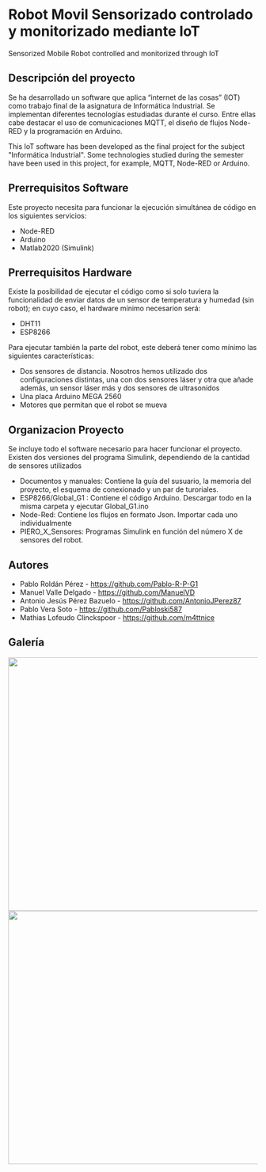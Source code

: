 # Robot Movil Sensorizado controlado y monitorizado mediante IoT
Sensorized Mobile Robot controlled and monitorized through IoT

## Descripción del proyecto
Se ha desarrollado un software que aplica “internet de las cosas” (IOT) como trabajo final de la asignatura de Informática Industrial. Se implementan diferentes tecnologías estudiadas durante el curso. Entre ellas cabe destacar el uso de comunicaciones MQTT, el diseño de flujos Node-RED y la programación en Arduino. 

This IoT software has been developed as the final project for the subject "Informática Industrial". Some technologies studied during the semester have been used in this project, for example, MQTT, Node-RED or Arduino.

## Prerrequisitos Software
Este proyecto necesita para funcionar la ejecución simultánea de código en los siguientes servicios:
  - Node-RED
  - Arduino
  - Matlab2020 (Simulink)

## Prerrequisitos Hardware
Existe la posibilidad de ejecutar el código como si solo tuviera la funcionalidad de enviar datos de un sensor de temperatura y humedad (sin robot); en cuyo caso, el hardware mínimo necesarion será:
  - DHT11
  - ESP8266
  
Para ejecutar también la parte del robot, este deberá tener como mínimo las siguientes características:
  - Dos sensores de distancia. Nosotros hemos utilizado dos configuraciones distintas, una con dos sensores láser y otra que añade además, un sensor láser más y dos sensores de ultrasonidos
  - Una placa Arduino MEGA 2560
  - Motores que permitan que el robot se mueva

## Organizacion Proyecto
Se incluye todo el software necesario para hacer funcionar el proyecto. Existen dos versiones del programa Simulink, dependiendo de la cantidad de sensores utilizados
  - Documentos y manuales: Contiene la guía del susuario, la memoria del proyecto, el esquema de conexionado y un par de turoriales.
  - ESP8266/Global_G1 : Contiene el código Arduino. Descargar todo en la misma carpeta y ejecutar Global_G1.ino
  - Node-Red: Contiene los flujos en formato Json. Importar cada uno individualmente
  - PIERO_X_Sensores: Programas Simulink en función del número X de sensores del robot.


## Autores
  - Pablo Roldán Pérez            - https://github.com/Pablo-R-P-G1
  - Manuel Valle Delgado          - https://github.com/ManuelVD
  - Antonio Jesús Pérez Bazuelo   - https://github.com/AntonioJPerez87
  - Pablo Vera Soto               - https://github.com/Pabloski587
  - Mathias Lofeudo Clinckspoor   - https://github.com/m4ttnice
  
## Galería
  
<img src="/Galería/IMG_20210204_130153" width="512"> 
<img src="/Galería/IMG_20210204_125405.jpg" width="512">
